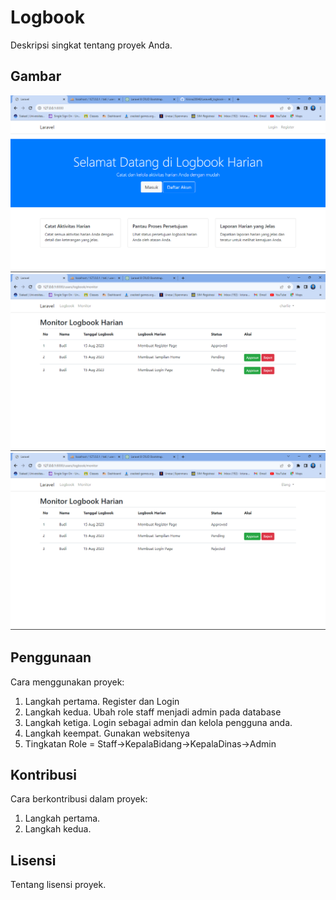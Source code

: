 # Logbook

Deskripsi singkat tentang proyek Anda.

## Gambar

![Gambar 1](/public/ss.png)
![Gambar 2](/public/ss1.png)
![Gambar 3](/public/ss2.png)

## Penggunaan

Cara menggunakan proyek:

1. Langkah pertama. Register dan Login
2. Langkah kedua. Ubah role staff menjadi admin pada database
3. Langkah ketiga. Login sebagai admin dan kelola pengguna anda.
4. Langkah keempat. Gunakan websitenya
5. Tingkatan Role = Staff->KepalaBidang->KepalaDinas->Admin

## Kontribusi

Cara berkontribusi dalam proyek:

1. Langkah pertama.
2. Langkah kedua.

## Lisensi

Tentang lisensi proyek.
